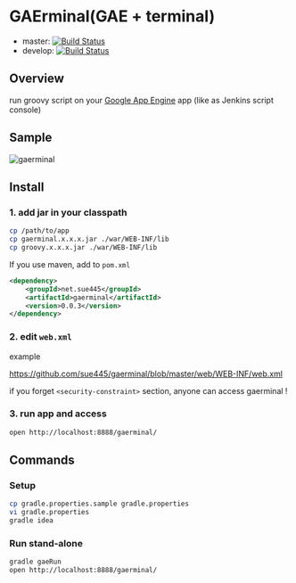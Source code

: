 # GAErminal(GAE + terminal)
* master: [![Build Status](https://travis-ci.org/sue445/gaerminal.png?branch=master)](https://travis-ci.org/sue445/gaerminal)
* develop: [![Build Status](https://travis-ci.org/sue445/gaerminal.png?branch=develop)](https://travis-ci.org/sue445/gaerminal)

## Overview
run groovy script on your [Google App Engine](https://developers.google.com/appengine/) app
(like as Jenkins script console)

## Sample
![gaerminal](http://cdn-ak.f.st-hatena.com/images/fotolife/s/sue445/20130420/20130420175006_original.png)

## Install
### 1. add jar in your classpath
```sh
cp /path/to/app
cp gaerminal.x.x.x.jar ./war/WEB-INF/lib
cp groovy.x.x.x.jar ./war/WEB-INF/lib
```
If you use maven, add to `pom.xml`

```xml
<dependency>
    <groupId>net.sue445</groupId>
    <artifactId>gaerminal</artifactId>
    <version>0.0.3</version>
</dependency>
```

### 2. edit `web.xml`
example

https://github.com/sue445/gaerminal/blob/master/web/WEB-INF/web.xml

if you forget `<security-constraint>` section, anyone can access gaerminal !

### 3. run app and access
```sh
open http://localhost:8888/gaerminal/
```

## Commands
### Setup
```sh
cp gradle.properties.sample gradle.properties
vi gradle.properties
gradle idea
```

### Run stand-alone
```sh
gradle gaeRun
open http://localhost:8888/gaerminal/
```
